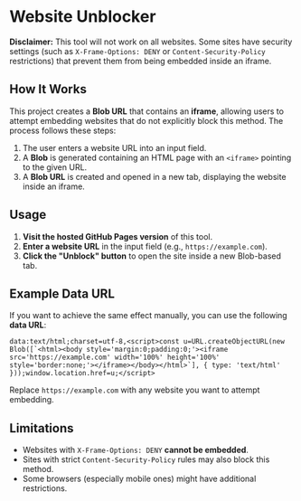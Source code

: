 # Website Unblocker

**Disclaimer:** This tool will not work on all websites. Some sites have security settings (such as `X-Frame-Options: DENY` or `Content-Security-Policy` restrictions) that prevent them from being embedded inside an iframe.

## How It Works
This project creates a **Blob URL** that contains an **iframe**, allowing users to attempt embedding websites that do not explicitly block this method. The process follows these steps:

1. The user enters a website URL into an input field.
2. A **Blob** is generated containing an HTML page with an `<iframe>` pointing to the given URL.
3. A **Blob URL** is created and opened in a new tab, displaying the website inside an iframe.

## Usage
1. **Visit the hosted GitHub Pages version** of this tool.
2. **Enter a website URL** in the input field (e.g., `https://example.com`).
3. **Click the "Unblock" button** to open the site inside a new Blob-based tab.

## Example Data URL
If you want to achieve the same effect manually, you can use the following **data URL**:
```
data:text/html;charset=utf-8,<script>const u=URL.createObjectURL(new Blob([`<html><body style='margin:0;padding:0;'><iframe src='https://example.com' width='100%' height='100%' style='border:none;'></iframe></body></html>`], { type: 'text/html' }));window.location.href=u;</script>
```
Replace `https://example.com` with any website you want to attempt embedding.

## Limitations
- Websites with `X-Frame-Options: DENY` **cannot be embedded**.
- Sites with strict `Content-Security-Policy` rules may also block this method.
- Some browsers (especially mobile ones) might have additional restrictions.
